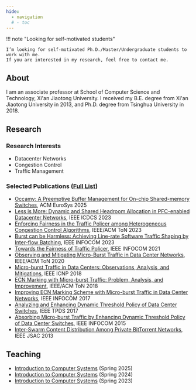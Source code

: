 ```yaml
---
hide:
  - navigation
  # - toc
---
```


!!! note "Looking for self-motivated students"

    I’m looking for self-motivated Ph.D./Master/Undergraduate students to work with me.
    If you are interested in my research, feel free to contact me.


## About
I am an associate professor at School of Computer Science and Technology,
Xi'an Jiaotong University.
I received my B.E. degree from Xi'an Jiaotong University in 2013,
and Ph.D. degree from Tsinghua University in 2018.
<!-- My research interests include data center networking and congestion control. -->

## Research
### Research Interests
- Datacenter Networks
- Congestion Control
- Traffic Management

### Selected Publications ([Full List](publications.md))
- [Occamy: A Preemptive Buffer Management for On-chip Shared-memory Switches](
https://dl.acm.org/doi/10.1145/3689031.3717495), ACM EuroSys 2025
- [Less is More: Dynamic and Shared Headroom Allocation in PFC-enabled Datacenter Networks](
https://ieeexplore.ieee.org/abstract/document/10272497), IEEE ICDCS 2023
- [Enforcing Fairness in the Traffic Policer among Heterogeneous Congestion Control Algorithms](
  https://ieeexplore.ieee.org/document/10154587),
  IEEE/ACM ToN 2023
- [Burst can be Harmless: Achieving Line-rate Software Traffic Shaping by Inter-flow Batching](
  https://ieeexplore.ieee.org/abstract/document/10229082),
  IEEE INFOCOM 2023
- [Towards the Fairness of Traffic Policer](
  https://ieeexplore.ieee.org/document/9488761),
  IEEE INFOCOM 2021
- [Observing and Mitigating Micro-Burst Traffic in Data Center Networks](
  https://ieeexplore.ieee.org/document/8930612),
  IEEE/ACM ToN 2020
- [Micro-burst Traffic in Data Centers: Observations, Analysis, and Mitigations](
  https://ieeexplore.ieee.org/document/8526807),
  IEEE ICNP 2018
- [ECN Marking with Micro-burst Traffic: Problem, Analysis, and Improvement](
  https://ieeexplore.ieee.org/abstract/document/8372948),
  IEEE/ACM ToN 2018
- [Improving ECN Marking Scheme with Micro-burst Traffic in Data Center Networks](
  https://ieeexplore.ieee.org/document/8057181),
  IEEE INFOCOM 2017
- [Analyzing and Enhancing Dynamic Threshold Policy of Data Center Switches](
  https://ieeexplore.ieee.org/document/7859368),
  IEEE TPDS 2017
- [Absorbing Micro-burst Traffic by Enhancing Dynamic Threshold Policy of Data Center Switches](
  https://ieeexplore.ieee.org/document/7218374),
  IEEE INFOCOM 2015
- [Inter-Swarm Content Distribution Among Private BitTorrent Networks](
  https://ieeexplore.ieee.org/abstract/document/6559961),
  IEEE JSAC 2013

## Teaching
- [Introduction to Computer Systems](https://xjtu-ics.dfshan.net) (Spring 2025)
- [Introduction to Computer Systems](https://ics.dfshan.net) (Spring 2024)
- [Introduction to Computer Systems](http://xgw.dfshan.net:3023/) (Spring 2023)
